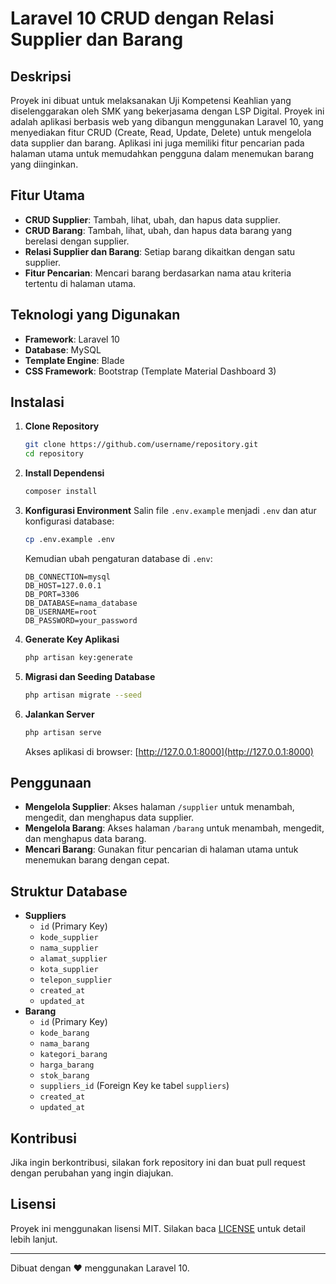# Laravel 10 CRUD dengan Relasi Supplier dan Barang

## Deskripsi
Proyek ini dibuat untuk melaksanakan Uji Kompetensi Keahlian yang diselenggarakan oleh SMK yang bekerjasama dengan LSP Digital. Proyek ini adalah aplikasi berbasis web yang dibangun menggunakan Laravel 10, yang menyediakan fitur CRUD (Create, Read, Update, Delete) untuk mengelola data supplier dan barang. Aplikasi ini juga memiliki fitur pencarian pada halaman utama untuk memudahkan pengguna dalam menemukan barang yang diinginkan.

## Fitur Utama
- **CRUD Supplier**: Tambah, lihat, ubah, dan hapus data supplier.
- **CRUD Barang**: Tambah, lihat, ubah, dan hapus data barang yang berelasi dengan supplier.
- **Relasi Supplier dan Barang**: Setiap barang dikaitkan dengan satu supplier.
- **Fitur Pencarian**: Mencari barang berdasarkan nama atau kriteria tertentu di halaman utama.

## Teknologi yang Digunakan
- **Framework**: Laravel 10
- **Database**: MySQL
- **Template Engine**: Blade
- **CSS Framework**: Bootstrap (Template Material Dashboard 3)

## Instalasi
1. **Clone Repository**
   ```sh
   git clone https://github.com/username/repository.git
   cd repository
   ```
2. **Install Dependensi**
   ```sh
   composer install
   ```
3. **Konfigurasi Environment**
   Salin file `.env.example` menjadi `.env` dan atur konfigurasi database:
   ```sh
   cp .env.example .env
   ```
   Kemudian ubah pengaturan database di `.env`:
   ```env
   DB_CONNECTION=mysql
   DB_HOST=127.0.0.1
   DB_PORT=3306
   DB_DATABASE=nama_database
   DB_USERNAME=root
   DB_PASSWORD=your_password
   ```
4. **Generate Key Aplikasi**
   ```sh
   php artisan key:generate
   ```
5. **Migrasi dan Seeding Database**
   ```sh
   php artisan migrate --seed
   ```
6. **Jalankan Server**
   ```sh
   php artisan serve
   ```
   Akses aplikasi di browser: [http://127.0.0.1:8000](http://127.0.0.1:8000)

## Penggunaan
- **Mengelola Supplier**: Akses halaman `/supplier` untuk menambah, mengedit, dan menghapus data supplier.
- **Mengelola Barang**: Akses halaman `/barang` untuk menambah, mengedit, dan menghapus data barang.
- **Mencari Barang**: Gunakan fitur pencarian di halaman utama untuk menemukan barang dengan cepat.

## Struktur Database
- **Suppliers**
  - `id` (Primary Key)
  - `kode_supplier`
  - `nama_supplier`
  - `alamat_supplier`
  - `kota_supplier`
  - `telepon_supplier`
  - `created_at`
  - `updated_at`
- **Barang**
  - `id` (Primary Key)
  - `kode_barang`
  - `nama_barang`
  - `kategori_barang`
  - `harga_barang`
  - `stok_barang`
  - `suppliers_id` (Foreign Key ke tabel `suppliers`)
  - `created_at`
  - `updated_at`

## Kontribusi
Jika ingin berkontribusi, silakan fork repository ini dan buat pull request dengan perubahan yang ingin diajukan.

## Lisensi
Proyek ini menggunakan lisensi MIT. Silakan baca [LICENSE](LICENSE) untuk detail lebih lanjut.

---
Dibuat dengan ❤️ menggunakan Laravel 10.

